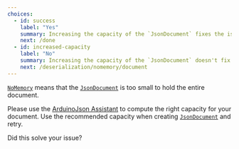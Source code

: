 ```yaml
---
choices:
  - id: success
    label: "Yes"
    summary: Increasing the capacity of the `JsonDocument` fixes the issue
    next: /done
  - id: increased-capacity
    label: "No"
    summary: Increasing the capacity of the `JsonDocument` doesn't fix the issue
    next: /deserialization/nomemory/document
--- 
```


[`NoMemory`](/v6/api/misc/deserializationerror/#nomemory) means that the [`JsonDocument`](/v6/api/jsondocument/) is too small to hold the entire document.

Please use the [ArduinoJson Assistant](/v6/assistant/) to compute the right capacity for your document.
Use the recommended capacity when creating [`JsonDocument`](/v6/api/jsondocument/) and retry.

Did this solve your issue?